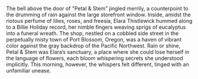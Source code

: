 The bell above the door of "Petal & Stem" jingled merrily, a counterpoint to the drumming of rain against the large storefront window.  Inside, amidst the riotous perfume of lilies, roses, and freesia, Elara Thistlewick hummed along to a Billie Holiday record, her nimble fingers weaving sprigs of eucalyptus into a funeral wreath. The shop, nestled on a cobbled side street in the perpetually misty town of Port Blossom, Oregon, was a haven of vibrant color against the gray backdrop of the Pacific Northwest.  Rain or shine, Petal & Stem was Elara’s sanctuary, a place where she could lose herself in the language of flowers, each bloom whispering secrets she understood implicitly.  This morning, however, the whispers felt different, tinged with an unfamiliar unease.
